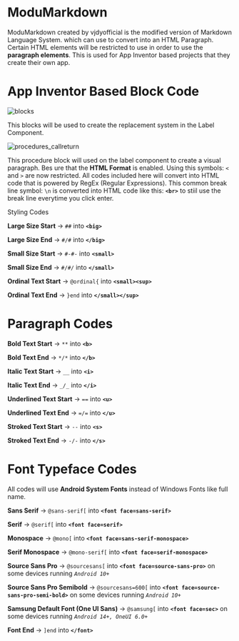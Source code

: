 # ModuMarkdown
ModuMarkdown created by vjdyofficial is the modified version of Markdown Language System. which can use to convert into an HTML Paragraph. Certain HTML elements will be restricted to use in order to use the **paragraph elements**. This is used for App Inventor based projects that they create their own app.

# App Inventor Based Block Code
![blocks](https://github.com/vjdyofficial/vjdyofficial/assets/136038916/eb15dbc8-df3e-4c48-9b41-95ebc5a0adf3)

This blocks will be used to create the replacement system in the Label Component.

![procedures_callreturn](https://github.com/vjdyofficial/vjdyofficial/assets/136038916/c9ebb3d3-ac52-4463-8ab6-f806bf6ec153)

This procedure block will used on the label component to create a visual paragraph. Bes ure that the **HTML Format** is enabled. Using this symbols: `<` and `>` are now restricted. All codes included here will convert into HTML code that is powered by RegEx (Regular Expressions). This common break line symbol: `\n` is converted into HTML code like this: **`<br>`** to stiil use the break line everytime you click enter.

Styling Codes

**Large Size Start** → `##` into **`<big>`**

**Large Size End** → `#/#` into **`</big>`**

**Small Size Start** → `#-#-` into **`<small>`**

**Small Size End** → `#/#/` into **`</small>`**

**Ordinal Text Start** → `@ordinal{` into **`<small><sup>`**

**Ordinal Text End** → `}end` into **`</small></sup>`**



# Paragraph Codes

**Bold Text Start** → `**` into **`<b>`**

**Bold Text End** → `*/*` into **`</b>`**

**Italic Text Start** → `__` into **`<i>`**

**Italic Text End** → `_/_` into **`</i>`**

**Underlined Text Start** → `==` into **`<u>`**

**Underlined Text End** → `=/=` into **`</u>`**

**Stroked Text Start** → `--` into **`<s>`**

**Stroked Text End** → `-/-` into **`</s>`**



# Font Typeface Codes

All codes will use **Android System Fonts** instead of Windows Fonts like full name.

**Sans Serif** → `@sans-serif[` into **`<font face=sans-serif>`**

**Serif** → `@serif[` into **`<font face=serif>`**

**Monospace** → `@mono[` into **`<font face=sans-serif-monospace>`**

**Serif Monospace** → `@mono-serif[` into **`<font face=serif-monospace>`**

**Source Sans Pro** → `@sourcesans[` into **`<font face=source-sans-pro>`** on some devices running _`Android 10+`_ 

**Source Sans Pro Semibold** → `@sourcesans=600[` into **`<font face=source-sans-pro-semi-bold>`** on some devices running _`Android 10+`_ 

**Samsung Default Font (One UI Sans)** → `@samsung[` into **`<font face=sec>`** on some devices running _`Android 14+, OneUI 6.0+`_ 

**Font End** → `]end` into **`</font>`**
